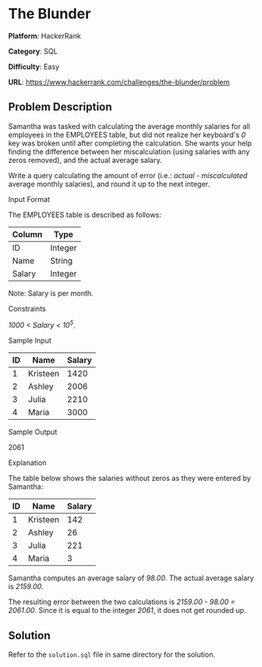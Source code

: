 # The Blunder

**Platform**: HackerRank

**Category**: SQL

**Difficulty**: Easy

**URL**: https://www.hackerrank.com/challenges/the-blunder/problem

## Problem Description

Samantha was tasked with calculating the average monthly salaries for all employees in the EMPLOYEES table, but did not realize her keyboard's *0* key was broken until after completing the calculation. She wants your help finding the difference between her miscalculation (using salaries with any zeros removed), and the actual average salary.

Write a query calculating the amount of error (i.e.: *actual - miscalculated* average monthly salaries), and round it up to the next integer.

Input Format

The EMPLOYEES table is described as follows:

| Column | Type |
|-------|------|
| ID | Integer |
| Name | String |
| Salary | Integer |

Note: Salary is per month.

Constraints

*1000 < Salary < 10<sup>5</sup>*.

Sample Input

| ID | Name | Salary |
|-|-|-|
| 1 | Kristeen | 1420 |
| 2 | Ashley | 2006 |
| 3 | Julia | 2210 |
| 4 | Maria | 3000 |

Sample Output

2061

Explanation

The table below shows the salaries without zeros as they were entered by Samantha:

| ID | Name | Salary |
|-|-|-|
| 1 | Kristeen | 142 |
| 2 | Ashley | 26 |
| 3 | Julia | 221 |
| 4 | Maria | 3 |

Samantha computes an average salary of *98.00*. The actual average salary is *2159.00*.

The resulting error between the two calculations is *2159.00 - 98.00 = 2061.00*. Since it is equal to the integer *2061*, it does not get rounded up.

## Solution

Refer to the `solution.sql` file in same directory for the solution.
